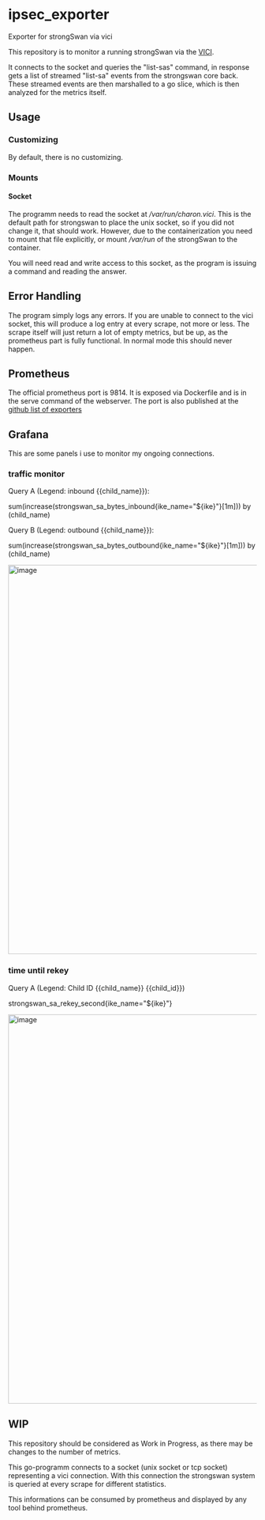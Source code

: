 # ipsec_exporter
Exporter for strongSwan via vici

This repository is to monitor a running strongSwan via the [VICI](https://wiki.strongswan.org/projects/strongswan/wiki/Vici).

It connects to the socket and queries the "list-sas" command, in response gets a list of streamed "list-sa" events from the strongswan core back.
These streamed events are then marshalled to a go slice, which is then analyzed for the metrics itself.

## Usage

### Customizing

By default, there is no customizing.

### Mounts

#### Socket

The programm needs to read the socket at */var/run/charon.vici*. 
This is the default path for strongswan to place the unix socket, so if you did not change it, that should work.
However, due to the containerization you need to mount that file explicitly, or mount */var/run* of the strongSwan to the container.

You will need read and write access to this socket, as the program is issuing a command and reading the answer.

## Error Handling

The program simply logs any errors. If you are unable to connect to the vici socket, this will produce a log entry at every scrape, not more or less.
The scrape itself will just return a lot of empty metrics, but be up, as the prometheus part is fully functional.
In normal mode this should never happen.

## Prometheus

The official prometheus port is 9814. 
It is exposed via Dockerfile and is in the serve command of the webserver.
The port is also published at the [github list of exporters](https://github.com/prometheus/prometheus/wiki/Default-port-allocations)

## Grafana

This are some panels i use to monitor my ongoing connections.

### traffic monitor
Query A (Legend: inbound {{child_name}}):

sum(increase(strongswan_sa_bytes_inbound{ike_name="${ike}"}[1m])) by (child_name)

Query B (Legend: outbound {{child_name}}):

sum(increase(strongswan_sa_bytes_outbound{ike_name="${ike}"}[1m])) by (child_name)

<img width="787" alt="image" src="https://user-images.githubusercontent.com/5329497/113253664-d84bf000-92c5-11eb-9635-b9fb182150f9.png">



### time until rekey

Query A (Legend: Child ID {{child_name}} {{child_id}})

strongswan_sa_rekey_second{ike_name="${ike}"}

<img width="787" alt="image" src="https://user-images.githubusercontent.com/5329497/113253628-c66a4d00-92c5-11eb-9a1b-3e3d8bd92641.png">


## WIP

This repository should be considered as Work in Progress, as there may be changes to the number of metrics.


This go-programm connects to a socket (unix socket or tcp socket) representing a vici connection.
With this connection the strongswan system is queried at every scrape for different statistics.

This informations can be consumed by prometheus and displayed by any tool behind prometheus.
